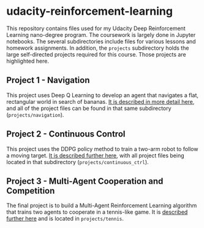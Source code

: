 # udacity-reinforcement-learning
This repository contains files used for my Udacity Deep Reinforcement Learning nano-degree program.
The coursework is largely done in Jupyter notebooks. The several subdirectories include files for
various lessons and homework assignments. In addition, the `projects` subdirectory holds the large
self-directed projects required for this course.  Those projects are highlighted here.

## Project 1 - Navigation

This project uses Deep Q Learning to develop an agent that navigates a flat, rectangular world in
search of bananas.  [It is described in more detail here](projects/navigation/README.md),
and all of the project files can be found in that same subdirectory (`projects/navigation`).

## Project 2 - Continuous Control

This project uses the DDPG policy method to train a two-arm robot to follow a moving target.
[It is described further here](projects/continous_ctrl/README.md), with all project files being
located in that subdirectory (`projects/continuous_ctrl`).

## Project 3 - Multi-Agent Cooperation and Competition

The final project is to build a Multi-Agent Reinforcement Learning algorithm that trains two agents to cooperate in a tennis-like game.
It is [described further here](projects/tennis/README.md) and is located in `projects/tennis`.
